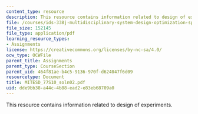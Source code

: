 ```yaml
---
content_type: resource
description: This resource contains information related to design of experiments.
file: /courses/ids-338j-multidisciplinary-system-design-optimization-spring-2010/dde9bb38a44c4b88ead2e83eb68709a0_MITESD_77S10_soln02.pdf
file_size: 152145
file_type: application/pdf
learning_resource_types:
- Assignments
license: https://creativecommons.org/licenses/by-nc-sa/4.0/
ocw_type: OCWFile
parent_title: Assignments
parent_type: CourseSection
parent_uid: 464f81ae-b4c5-9136-970f-d624047f6d09
resourcetype: Document
title: MITESD_77S10_soln02.pdf
uid: dde9bb38-a44c-4b88-ead2-e83eb68709a0
---
```

This resource contains information related to design of experiments.